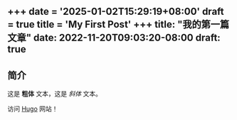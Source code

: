 +++
date = '2025-01-02T15:29:19+08:00'
draft = true
title = 'My First Post'
+++
title: "我的第一篇文章"
date: 2022-11-20T09:03:20-08:00
draft: true
---
## 简介

这是 **粗体** 文本，这是 *斜体* 文本。

访问 [Hugo](https://gohugo.io) 网站！

